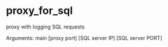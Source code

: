 # proxy_for_sql
proxy with logging SQL requests

Arguments:
main [proxy port] [SQL server IP] [SQL server PORT]